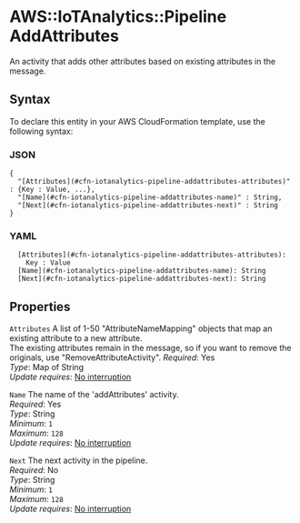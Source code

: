 # AWS::IoTAnalytics::Pipeline AddAttributes<a name="aws-properties-iotanalytics-pipeline-addattributes"></a>

An activity that adds other attributes based on existing attributes in the message\.

## Syntax<a name="aws-properties-iotanalytics-pipeline-addattributes-syntax"></a>

To declare this entity in your AWS CloudFormation template, use the following syntax:

### JSON<a name="aws-properties-iotanalytics-pipeline-addattributes-syntax.json"></a>

```
{
  "[Attributes](#cfn-iotanalytics-pipeline-addattributes-attributes)" : {Key : Value, ...},
  "[Name](#cfn-iotanalytics-pipeline-addattributes-name)" : String,
  "[Next](#cfn-iotanalytics-pipeline-addattributes-next)" : String
}
```

### YAML<a name="aws-properties-iotanalytics-pipeline-addattributes-syntax.yaml"></a>

```
  [Attributes](#cfn-iotanalytics-pipeline-addattributes-attributes):
    Key : Value
  [Name](#cfn-iotanalytics-pipeline-addattributes-name): String
  [Next](#cfn-iotanalytics-pipeline-addattributes-next): String
```

## Properties<a name="aws-properties-iotanalytics-pipeline-addattributes-properties"></a>

`Attributes` <a name="cfn-iotanalytics-pipeline-addattributes-attributes"></a>
A list of 1\-50 "AttributeNameMapping" objects that map an existing attribute to a new attribute\.  
The existing attributes remain in the message, so if you want to remove the originals, use "RemoveAttributeActivity"\.
_Required_: Yes  
_Type_: Map of String  
_Update requires_: [No interruption](https://docs.aws.amazon.com/AWSCloudFormation/latest/UserGuide/using-cfn-updating-stacks-update-behaviors.html#update-no-interrupt)

`Name` <a name="cfn-iotanalytics-pipeline-addattributes-name"></a>
The name of the 'addAttributes' activity\.  
_Required_: Yes  
_Type_: String  
_Minimum_: `1`  
_Maximum_: `128`  
_Update requires_: [No interruption](https://docs.aws.amazon.com/AWSCloudFormation/latest/UserGuide/using-cfn-updating-stacks-update-behaviors.html#update-no-interrupt)

`Next` <a name="cfn-iotanalytics-pipeline-addattributes-next"></a>
The next activity in the pipeline\.  
_Required_: No  
_Type_: String  
_Minimum_: `1`  
_Maximum_: `128`  
_Update requires_: [No interruption](https://docs.aws.amazon.com/AWSCloudFormation/latest/UserGuide/using-cfn-updating-stacks-update-behaviors.html#update-no-interrupt)
